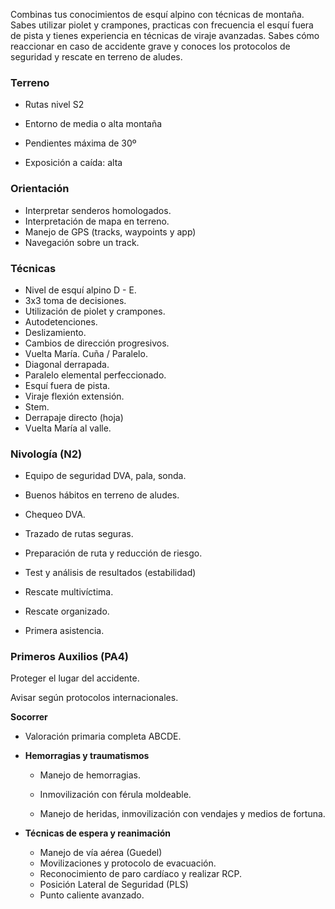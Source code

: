 Combinas tus conocimientos de esquí alpino con técnicas de montaña. Sabes utilizar piolet y crampones, practicas con frecuencia el esquí fuera de pista y tienes experiencia en técnicas de viraje avanzadas. Sabes cómo reaccionar en caso de accidente grave y conoces los protocolos de seguridad y rescate en terreno de aludes.

### **Terreno**

- Rutas nivel S2

- Entorno de media o alta montaña

- Pendientes máxima de 30º

- Exposición a caída: alta

### **Orientación**

- Interpretar senderos homologados.
- Interpretación de mapa en terreno.
- Manejo de GPS (tracks, waypoints y app)
- Navegación sobre un track.

### Técnicas

- Nivel de esquí alpino D - E.
- 3x3 toma de decisiones.
- Utilización de piolet y crampones.
- Autodetenciones.
- Deslizamiento.
- Cambios de dirección progresivos.
- Vuelta María. Cuña / Paralelo.
- Diagonal derrapada.
- Paralelo elemental perfeccionado.
- Esquí fuera de pista.
- Viraje flexión extensión.
- Stem.
- Derrapaje directo (hoja)
- Vuelta María al valle.

### Nivología (N2)

- Equipo de seguridad DVA, pala, sonda.

- Buenos hábitos en terreno de aludes.

- Chequeo DVA.

- Trazado de rutas seguras.

- Preparación de ruta y reducción de riesgo.

- Test y análisis de resultados (estabilidad)

- Rescate multivíctima.

- Rescate organizado.

- Primera asistencia.

### **Primeros Auxilios (PA4)**

Proteger el lugar del accidente.

Avisar según protocolos internacionales.

**Socorrer**

- Valoración primaria completa ABCDE.

- **Hemorragias y traumatismos**

  - Manejo de hemorragias.

  - Inmovilización con férula moldeable.

  - Manejo de heridas, inmovilización con vendajes y medios de fortuna.

- **Técnicas de espera y reanimación**

  - Manejo de vía aérea (Guedel)
  - Movilizaciones y protocolo de evacuación.
  - Reconocimiento de paro cardíaco y realizar RCP.
  - Posición Lateral de Seguridad (PLS)
  - Punto caliente avanzado.
